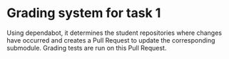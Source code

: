 # Grading system for task 1
Using dependabot, it determines the student repositories where changes have occurred and creates a Pull Request to update the corresponding submodule. Grading tests are run on this Pull Request.
